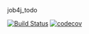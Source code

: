 job4j_todo

[![Build Status](https://app.travis-ci.com/NikolayPol/job4j_todo.svg?branch=master)](https://app.travis-ci.com/NikolayPol/job4j_todo)
[![codecov](https://codecov.io/gh/NikolayPol/job4j_todo/branch/master/graph/badge.svg?token=936ZKBD0J9)](https://codecov.io/gh/NikolayPol/job4j_todo)